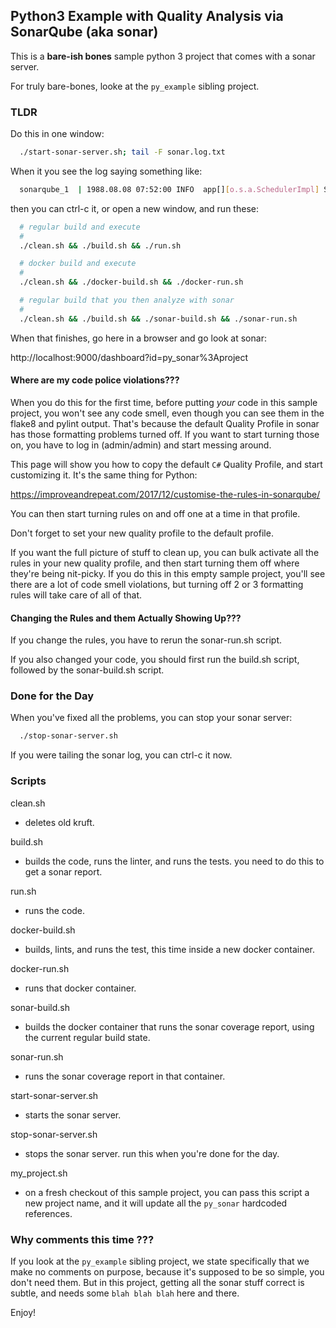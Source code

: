 ## Python3 Example with Quality Analysis via SonarQube (aka sonar)

This is a **bare-ish bones** sample python 3 project that comes with a sonar server.

For truly bare-bones, looke at the `py_example` sibling project.

### TLDR

Do this in one window:
```bash
  ./start-sonar-server.sh; tail -F sonar.log.txt 
```

When it you see the log saying something like:
```bash
  sonarqube_1  | 1988.08.08 07:52:00 INFO  app[][o.s.a.SchedulerImpl] SonarQube is up
```
then you can ctrl-c it, or open a new window, and run these:
```bash
  # regular build and execute
  #
  ./clean.sh && ./build.sh && ./run.sh
```

```bash
  # docker build and execute
  #
  ./clean.sh && ./docker-build.sh && ./docker-run.sh 
```

```bash
  # regular build that you then analyze with sonar
  #
  ./clean.sh && ./build.sh && ./sonar-build.sh && ./sonar-run.sh
```

When that finishes, go here in a browser and go look at sonar:

  http://localhost:9000/dashboard?id=py_sonar%3Aproject


#### Where are my code police violations???

When you do this for the first time, before putting _your_ code in this sample project, you won't see any code smell, even though you can see them in the flake8 and pylint output. That's because the default Quality Profile in sonar has those formatting problems turned off. If you want to start turning those on, you have to log in (admin/admin) and start messing around.

This page will show you how to copy the default `C#` Quality Profile, and start customizing it. It's the same thing for Python:

https://improveandrepeat.com/2017/12/customise-the-rules-in-sonarqube/

You can then start turning rules on and off one at a time in that profile.

Don't forget to set your new quality profile to the default profile.

If you want the full picture of stuff to clean up, you can bulk activate all the rules in your new quality profile, and then start turning them off where they're being nit-picky. If you do this in this empty sample project, you'll see there are a lot of code smell violations, but turning off 2 or 3 formatting rules will take care of all of that.

#### Changing the Rules and them Actually Showing Up???

If you change the rules, you have to rerun the sonar-run.sh script.

If you also changed your code, you should first run the build.sh script, followed by the sonar-build.sh script.

### Done for the Day

When you've fixed all the problems, you can stop your sonar server:
```bash
  ./stop-sonar-server.sh
```

If you were tailing the sonar log, you can ctrl-c it now.

### Scripts

clean.sh
 - deletes old kruft.

build.sh
 - builds the code, runs the linter, and runs the tests.
   you need to do this to get a sonar report.

run.sh
 - runs the code. 

docker-build.sh
 - builds, lints, and runs the test, this time inside a new docker container.

docker-run.sh
 - runs that docker container.

sonar-build.sh
 - builds the docker container that runs the sonar coverage report, using the current regular build state.

sonar-run.sh
 - runs the sonar coverage report in that container.

start-sonar-server.sh
 - starts the sonar server. 

stop-sonar-server.sh
 - stops the sonar server. run this when you're done for the day.

my_project.sh
 - on a fresh checkout of this sample project, you can pass this script a new project name, and it will update all the `py_sonar` hardcoded references.

### Why comments this time ???

If you look at the `py_example` sibling project, we state specifically that we make no comments on purpose, because it's supposed to be so simple, you don't need them. But in this project, getting all the sonar stuff correct is subtle, and needs some `blah blah blah` here and there.

Enjoy!
